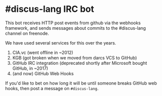# #discus-lang IRC bot

This bot receives HTTP post events from github via the webhooks framework, and sends messages about commits to the #discus-lang channel on freenode.

We have used several services for this over the years.
 1. CIA.vc (went offline in ~2012)
 2. KGB (got broken when we moved from darcs VCS to GitHub)
 3. GitHub IRC integration (deprecated shortly after Microsoft bought GitHub, in ~2017)
 4. (and now) GitHub Web Hooks

If you'd like to bet on how long it will be until someone breaks GitHub web hooks, then post a message on `#discus-lang`.

